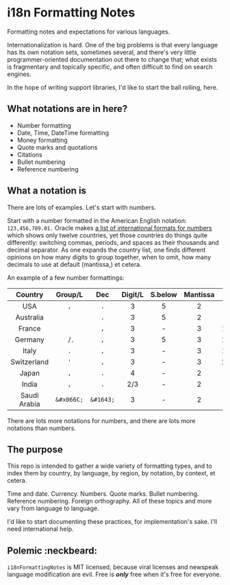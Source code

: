 i18n Formatting Notes
=====================

Formatting notes and expectations for various languages.

Internationalization is hard.  One of the big problems is that every language has its own notation sets,
sometimes several, and there's very little programmer-oriented documentation out there to change that; what
exists is fragmentary and topically specific, and often difficult to find on search engines.

In the hope of writing support libraries, I'd like to start the ball rolling, here.



What notations are in here?
---------------------------

* Number formatting
* Date, Time, DateTime formatting
* Money formatting
* Quote marks and quotations
* Citations
* Bullet numbering
* Reference numbering



What a notation is
------------------

There are lots of examples.  Let's start with numbers.

Start with a number formatted in the American English notation: `123,456,789.01.`  Oracle makes [a list of international formats for numbers](http://docs.oracle.com/cd/E19455-01/806-0169/overview-9/index.html) which shows only twelve countries, yet those countries do things quite differently: switching commas, periods, and spaces as their thousands and decimal separator.  As one expands the country list, one finds different opinions on how many digits to group together, when to omit, how many decimals to use at default (mantissa,) et cetera.

An example of a few number formattings:

| Country       | Group/L    | Dec       | Digit/L | S.below | Mantissa | Sample                             |
|:-------------:|:----------:|:---------:|:-------:|:-------:|:--------:|:----------------------------------:|
| USA           | `,`        | `.`       | 3       | 5       | 2        | 123,456,789.01                     |
| Australia     | ` `        | `.`       | 3       | 5       | 2        | 123 456 789.01                     |
| France        | ` `        | `,`       | 3       | -       | 3        | 123 456 789,012                    |
| Germany       | ` `/`.`    | `,`       | 3       | 5       | 3        | 123 456.789,012                    |
| Italy         | `.`        | `,`       | 3       | -       | 3        | 123.456.789,012                    |
| Switzerland   | `'`        | `,`       | 3       | -       | 3        | 123'456'789,012                    |
| Japan         | `,`        | `.`       | 4       | -       | 2        | 1,2345,6789.01                     |
| India         | `,`        | `.`       | 2/3     | -       | 2        | 12,34,56,789.01                    |
| Saudi Arabia  | `&#x066C;` | `&#1643;` | 3       | -       | 2        | 123&#x066C;456&#x066C;789&#1643;01 |

There are lots more notations for numbers, and there are lots more notations than numbers.



The purpose
-----------

This repo is intended to gather a wide variety of formatting types, and to index them by country, by language, by region, by notation, by context, et cetera.

Time and date.  Currency.  Numbers.  Quote marks.  Bullet numbering.  Reference numbering.  Foreign orthography.  All of these topics and more vary from language to language.

I'd like to start documenting these practices, for implementation's sake.  I'll need international help.



Polemic :neckbeard:
-------------------

`i18nFormattingNotes` is MIT licensed, because viral licenses and newspeak language modification are evil.  Free is ***only*** free when it's free for everyone.
